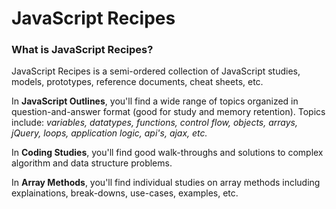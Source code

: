 # JavaScript Recipes

### What is JavaScript Recipes?
JavaScript Recipes is a semi-ordered collection of JavaScript studies, models, prototypes, reference documents, cheat sheets, etc. 

In **JavaScript Outlines**, you'll find a wide range of topics organized in question-and-answer format (good for study and memory retention). Topics include: *variables, datatypes, functions, control flow, objects, arrays, jQuery, loops, application logic, api's, ajax, etc.* 
 
In **Coding Studies**, you'll find good walk-throughs and solutions to complex algorithm and data structure problems. 

In **Array Methods**, you'll find individual studies on array methods including explainations, break-downs, use-cases, examples, etc.

